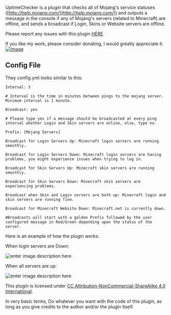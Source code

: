 UptimeChecker is a plugin that checks all of Mojang's service statuses ([http://help.mojang.com/](http://help.mojang.com/)) and outputs a message in the console if any of Mojang's servers (related to Minecraft) are offline, and sends a broadcast if Login, Skins or Website servers are offline.

Please report any issues with this plugin [HERE](https://github.com/vik1395/UptimeChecker-Minecraft/issues)

If you like my work, please consider donating, I would greatly appreciate it. [![Image](https://www.paypalobjects.com/en_US/i/btn/btn_donate_LG.gif)](https://www.paypal.com/cgi-bin/webscr?cmd=_donations&business=vik1395lp%40gmail%2ecom&lc=US&item_name=Spigot%20Plugins&item_number=LegitPlay%2enet%20Plugin%20Dev&no_note=0&currency_code=USD&bn=PP%2dDonationsBF%3abtn_donateCC_LG%2egif%3aNonHostedGuest)

**Config File**
-------------
They config.yml looks similar to this:

    Interval: 5
    
    # Interval is the time in minutes between pings to the mojang server. Minimum interval is 1 minute.
    
    Broadcast: yes
    
    # Please type yes if a message should be broadcasted at every ping interval whether Login and Skin servers are online, else, type no.
    
    Prefix: [Mojang Servers]
    
    Broadcast for Login Servers Up: Minecraft login servers are running smoothly.
    
    Broadcast for Login Servers Down: Minecraft login servers are having problems, you might experience issues when trying to log in.
    
    Broadcast for Skin Servers Up: Minecraft skin servers are running smoothly.
    
    Broadcast for Skin Servers Down: Minecraft skin servers are experiencing problems.
    
    Broadcast when Skin and Login servers are both up: Minecraft login and skin servers are running fine.
    
    Broadcast for Minecraft Website Down: Minecraft.net is currently down.
    
    #Broadcasts will start with a golden Prefix followed by the user configured message in Red/Green depending upon the status of the server.

Here is an example of how the plugin works:

When login servers are Down:

![enter image description here](http://i.imgur.com/5q5ahvi.png?1)

When all servers are up:

![enter image description here](http://i.imgur.com/cNJ3UuB.png?1)

This plugin is licensed under [CC Attribution-NonCommercial-ShareAlike 4.0 International](http://creativecommons.org/licenses/by-nc-sa/4.0/deed.en_US). 

In very basic terms, Do whatever you want with the code of this plugin, as long as you give credits to the author and/or the plugin itself.

